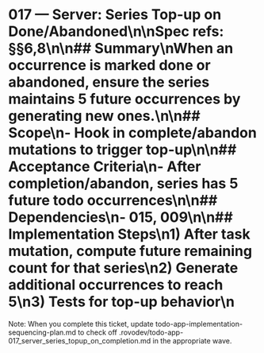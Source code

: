 # 017 — Server: Series Top-up on Done/Abandoned\n\nSpec refs: §§6,8\n\n## Summary\nWhen an occurrence is marked done or abandoned, ensure the series maintains 5 future occurrences by generating new ones.\n\n## Scope\n- Hook in complete/abandon mutations to trigger top-up\n\n## Acceptance Criteria\n- After completion/abandon, series has 5 future todo occurrences\n\n## Dependencies\n- 015, 009\n\n## Implementation Steps\n1) After task mutation, compute future remaining count for that series\n2) Generate additional occurrences to reach 5\n3) Tests for top-up behavior\n

Note: When you complete this ticket, update todo-app-implementation-sequencing-plan.md to check off .rovodev/todo-app-017_server_series_topup_on_completion.md in the appropriate wave.
